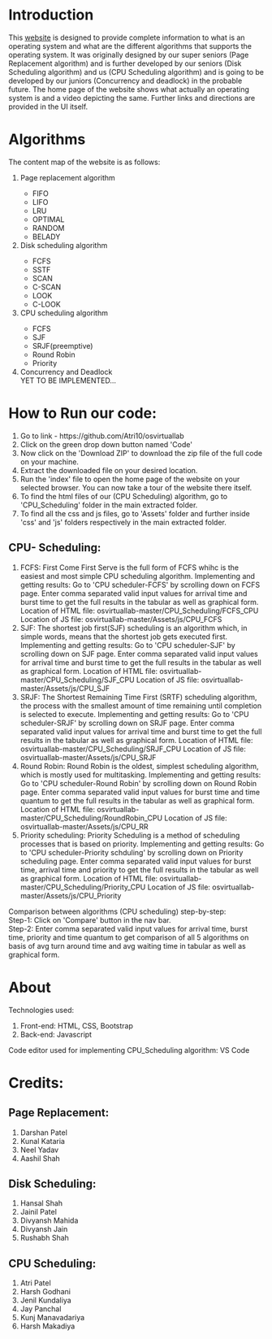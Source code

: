 # Introduction

This <a href="https://blissful-dubinsky-f91211.netlify.app/">website</a> is designed to provide complete information to what is an operating system and what are the different algorithms that supports the operating system.
It was originally designed by our super seniors (Page Replacement algorithm) and is further developed by our seniors (Disk Scheduling algorithm) and us (CPU Scheduling algorithm) and is going to be developed by our juniors (Concurrency and deadlock) in the probable future.
The home page of the website shows what actually an operating system is and a video depicting the same. Further links and directions are provided in the UI itself.
# Algorithms
The content map of the website is as follows:
<ol><li>Page replacement algorithm</li>
	<ul>
	<li>FIFO</li>
	<li>LIFO</li>
	<li>LRU</li>
	<li>OPTIMAL</li>
	<li>RANDOM</li>
	<li>BELADY</li>
	</ul>
<li>Disk scheduling algorithm</li>
	<ul>
	<li>FCFS</li>
	<li>SSTF</li>
	<li>SCAN</li>
	<li>C-SCAN</li>
	<li>LOOK</li>
	<li>C-LOOK</li>
	</ul>
<li>CPU scheduling algorithm</li>
	<ul>
	<li>FCFS</li>
	<li>SJF</li>
	<li>SRJF(preemptive)</li>
	<li>Round Robin</li>
	<li>Priority</li>
	</ul>
<li>Concurrency and Deadlock</li>
YET TO BE IMPLEMENTED...
</ol>



# How to Run our code:
<ol>
<li> Go to link - https://github.com/Atri10/osvirtuallab</li>
<li> Click on the green drop down button named 'Code'</li>
<li> Now click on the 'Download ZIP' to download the zip file of the full code on your machine.</li>
<li> Extract the downloaded file on your desired location.</li>
<li> Run the 'index' file to open the home page of the website on your selected browser. You can now take a tour of the website there itself.</li>
<li> To find the html files of our (CPU Scheduling) algorithm, go to 'CPU_Scheduling' folder in the main extracted folder.</li>
<li> To find all the css and js files, go to 'Assets' folder and further inside 'css' and 'js' folders respectively in the main extracted folder.</li>
</ol>



## CPU- Scheduling:

1. FCFS: First Come First Serve is the full form of FCFS whihc is the easiest and most simple CPU scheduling algorithm.
	Implementing and getting results: Go to 'CPU scheduler-FCFS' by scrolling down on FCFS page. Enter comma separated valid input values for arrival time and burst time to get the full results in the tabular as well as graphical form.
	Location of HTML file: osvirtuallab-master/CPU_Scheduling/FCFS_CPU
	Location of JS file: osvirtuallab-master/Assets/js/CPU_FCFS
2. SJF: The shortest job first(SJF) scheduling is an algorithm which, in simple words, means that the shortest job gets executed first.
	Implementing and getting results: Go to 'CPU scheduler-SJF' by scrolling down on SJF page. Enter comma separated valid input values for arrival time and burst time to get the full results in the tabular as well as graphical form.
	Location of HTML file: osvirtuallab-master/CPU_Scheduling/SJF_CPU
	Location of JS file: osvirtuallab-master/Assets/js/CPU_SJF
3. SRJF: The Shortest Remaining Time First (SRTF) scheduling algorithm, the process with the smallest amount of time remaining until completion is selected to execute.
	Implementing and getting results: Go to 'CPU scheduler-SRJF' by scrolling down on SRJF page. Enter comma separated valid input values for arrival time and burst time to get the full results in the tabular as well as graphical form.
	Location of HTML file: osvirtuallab-master/CPU_Scheduling/SRJF_CPU
	Location of JS file: osvirtuallab-master/Assets/js/CPU_SRJF
4. Round Robin: Round Robin is the oldest, simplest scheduling algorithm, which is mostly used for multitasking.
	Implementing and getting results: Go to 'CPU scheduler-Round Robin' by scrolling down on Round Robin page. Enter comma separated valid input values for burst time and time quantum to get the full results in the tabular as well as graphical form.
	Location of HTML file: osvirtuallab-master/CPU_Scheduling/RoundRobin_CPU
	Location of JS file: osvirtuallab-master/Assets/js/CPU_RR
5. Priority scheduling: Priority Scheduling is a method of scheduling processes that is based on priority. 
	Implementing and getting results: Go to 'CPU scheduler-Priority schduling' by scrolling down on Priority scheduling page. Enter comma separated valid input values for burst time, arrival time and priority to get the full results in the tabular as well as graphical form.
	Location of HTML file: osvirtuallab-master/CPU_Scheduling/Priority_CPU
	Location of JS file: osvirtuallab-master/Assets/js/CPU_Priority

Comparison between algorithms (CPU scheduling) step-by-step:<br>
Step-1: Click on 'Compare' button in the nav bar.<br>
Step-2: Enter comma separated valid input values for arrival time, burst time, priority and time quantum to get comparison of all 5 algorithms on basis of avg turn around time and avg waiting time in tabular as well as graphical form.



# About

Technologies used:
1. Front-end: HTML, CSS, Bootstrap
2. Back-end: Javascript

Code editor used for implementing CPU_Scheduling algorithm: VS Code

# Credits:

## Page Replacement: 
1. Darshan Patel
2. Kunal Kataria
3. Neel Yadav
4. Aashil Shah

## Disk Scheduling:
1. Hansal Shah
2. Jainil Patel
3. Divyansh Mahida
4. Divyansh Jain
5. Rushabh Shah

## CPU Scheduling:
1. Atri Patel
2. Harsh Godhani
3. Jenil Kundaliya
4. Jay Panchal
5. Kunj Manavadariya
6. Harsh Makadiya
